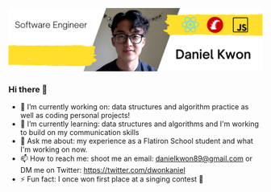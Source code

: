 ![](assets/images/yellow-linkedin-header-2.png)

### Hi there 👋

- 🔭 I’m currently working on: data structures and algorithm practice as well as coding personal projects!
- 🌱 I’m currently learning: data structures and algorithms and I'm working to build on my communication skills
- 💬 Ask me about: my experience as a Flatiron School student and what I'm working on now.
- 📫 How to reach me: shoot me an email: danielkwon89@gmail.com or DM me on Twitter: https://twitter.com/dwonkaniel
- ⚡ Fun fact: I once won first place at a singing contest 🎤
